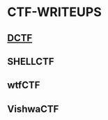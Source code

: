 # CTF-WRITEUPS

## [DCTF](https://github.com/aditya697/CTF-WRITEUPS/tree/master/DCTF)

## SHELLCTF

## wtfCTF

## VishwaCTF
